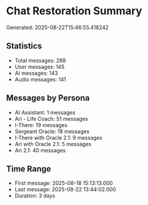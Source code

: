 # Chat Restoration Summary
Generated: 2025-08-22T15:46:55.418242

## Statistics
- Total messages: 288
- User messages: 145
- AI messages: 143
- Audio messages: 141

## Messages by Persona
- AI Assistant: 1 messages
- Ari - Life Coach: 51 messages
- I-There: 19 messages
- Sergeant Oracle: 18 messages
- I-There with Oracle 2.1: 9 messages
- Ari with Oracle 2.1: 5 messages
- Ari 2.1: 40 messages

## Time Range
- First message: 2025-08-18 15:13:13.000
- Last message: 2025-08-22 13:44:02.000
- Duration: 3 days
